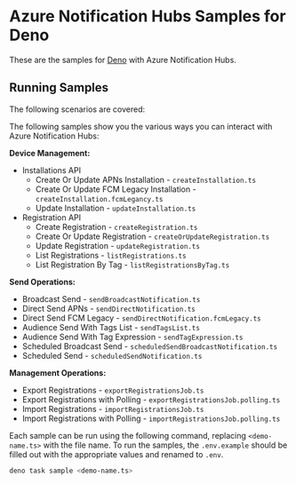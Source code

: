 # Azure Notification Hubs Samples for Deno

These are the samples for [Deno](https://deno.land/) with Azure Notification Hubs.

## Running Samples

The following scenarios are covered:

The following samples show you the various ways you can interact with Azure Notification Hubs:

**Device Management:**

- Installations API
  - Create Or Update APNs Installation - `createInstallation.ts`
  - Create Or Update FCM Legacy Installation - `createInstallation.fcmLegancy.ts`
  - Update Installation - `updateInstallation.ts`
- Registration API
  - Create Registration - `createRegistration.ts`
  - Create Or Update Registration - `createOrUpdateRegistration.ts`
  - Update Registration - `updateRegistration.ts`
  - List Registrations - `listRegistrations.ts`
  - List Registration By Tag - `listRegistrationsByTag.ts`

**Send Operations:**

- Broadcast Send - `sendBroadcastNotification.ts`
- Direct Send APNs - `sendDirectNotification.ts`
- Direct Send FCM Legacy - `sendDirectNotification.fcmLegacy.ts`
- Audience Send With Tags List - `sendTagsList.ts`
- Audience Send With Tag Expression - `sendTagExpression.ts`
- Scheduled Broadcast Send - `scheduledSendBroadcastNotification.ts`
- Scheduled Send - `scheduledSendNotification.ts`

**Management Operations:**

- Export Registrations - `exportRegistrationsJob.ts`
- Export Registrations with Polling - `exportRegistrationsJob.polling.ts`
- Import Registrations - `importRegistrationsJob.ts`
- Import Registrations with Polling - `importRegistrationsJob.polling.ts`

Each sample can be run using the following command, replacing `<demo-name.ts>` with the file name.  To run the samples, the `.env.example` should be filled out with the appropriate values and renamed to `.env`.

```bash
deno task sample <demo-name.ts>
```
